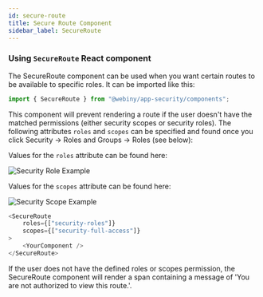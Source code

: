 ```yaml
---
id: secure-route
title: Secure Route Component
sidebar_label: SecureRoute
---
```


### Using `SecureRoute` React component
The SecureRoute component can be used when you want certain routes to be available to specific roles. It can be imported like this:

```js
import { SecureRoute } from "@webiny/app-security/components";
```

This component will prevent rendering a route if the user doesn't have the matched permissions (either security scopes or security roles).
The following attributes `roles` and `scopes` can be specified and found once you click Security -> Roles and Groups -> Roles (see below):

Values for the `roles` attribute can be found here:

![Security Role Example](/img/webiny-apps/security/development/api/GraphQLHelpers/security-roles.png)

Values for the `scopes` attribute can be found here:

![Security Scope Example](/img/webiny-apps/security/development/api/GraphQLHelpers/security-scope.png)

```js
<SecureRoute
    roles={["security-roles"]}
    scopes={["security-full-access"]}
>
    <YourComponent />
</SecureRoute>
```

If the user does not have the defined roles or scopes permission, the SecureRoute component will render a span containing a message of 'You are not authorized to view this route.'.
